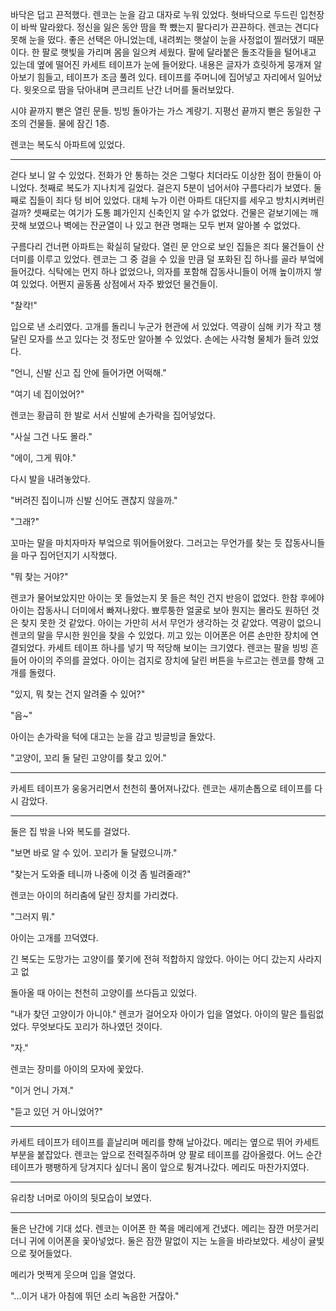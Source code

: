 바닥은 덥고 끈적했다. 렌코는 눈을 감고 대자로 누워 있었다. 혓바닥으로 두드린 입천장이 바싹 말라왔다. 정신을 잃은 동안 땀을 쫙 뺐는지 팔다리가 끈끈하다. 렌코는 견디다 못해 눈을 떴다. 좋은 선택은 아니었는데, 내려쬐는 햇살이 눈을 사정없이 찔러댔기 때문이다. 한 팔로 햇빛을 가리며 몸을 일으켜 세웠다. 팔에 달라붙은 돌조각들을 털어내고 있는데 옆에 떨어진 카세트 테이프가 눈에 들어왔다. 내용은 글자가 흐릿하게 뭉개져 알아보기 힘들고, 테이프가 조금 풀려 있다. 테이프를 주머니에 집어넣고 자리에서 일어났다. 윗옷으로 땀을 닦아내며 콘크리트 난간 너머를 둘러보았다.

시야 끝까지 뻗은 열린 문들. 빙빙 돌아가는 가스 계량기. 지평선 끝까지 뻗은 동일한 구조의 건물들. 물에 잠긴 1층.

렌코는 복도식 아파트에 있었다.

---

걷다 보니 알 수 있었다. 전화가 안 통하는 것은 그렇다 치더라도 이상한 점이 한둘이 아니었다. 첫째로 복도가 지나치게 길었다. 걸은지 5분이 넘어서야 구름다리가 보였다. 둘째로 집들이 죄다 텅 비어 있었다. 대체 누가 이런 아파트 대단지를 세우고 방치시켜버린 걸까? 셋째로는 여기가 도통 폐가인지 신축인지 알 수가 없었다. 건물은 겉보기에는 깨끗해 보였으나 벽에는 잔균열이 나 있고 현관 명패는 모두 번져 알아볼 수 없었다.

구름다리 건너편 아파트는 확실히 달랐다. 열린 문 안으로 보인 집들은 죄다 물건들이 산더미를 이루고 있었다. 렌코는 그 중 걸을 수 있을 만큼 덜 포화된 집 하나를 골라 부엌에 들어갔다. 식탁에는 먼지 하나 없었으나, 의자를 포함해 잡동사니들이 어깨 높이까지 쌓여 있었다. 어쩐지 골동품 상점에서 자주 봤었던 물건들이.

"찰칵!"

입으로 낸 소리였다. 고개를 돌리니 누군가 현관에 서 있었다. 역광이 심해 키가 작고 챙 달린 모자를 쓰고 있다는 것 정도만 알아볼 수 있었다. 손에는 사각형 물체가 들려 있었다.

"언니, 신발 신고 집 안에 들어가면 어떡해."

"여기 네 집이었어?"

렌코는 황급히 한 발로 서서 신발에 손가락을 집어넣었다.

"사실 그건 나도 몰라."

"에이, 그게 뭐야."

다시 발을 내려놓았다.

"버려진 집이니까 신발 신어도 괜찮지 않을까."

"그래?"

꼬마는 말을 마치자마자 부엌으로 뛰어들어왔다. 그러고는 무언가를 찾는 듯 잡동사니들을 마구 집어던지기 시작했다.

"뭐 찾는 거야?"

렌코가 물어보았지만 아이는 못 들었는지 못 들은 척인 건지 반응이 없었다. 한참 후에야 아이는 잡동사니 더미에서 빠져나왔다. 뾰루퉁한 얼굴로 보아 뭔지는 몰라도 원하던 것은 찾지 못한 것 같았다. 아이는 가만히 서서 무언가 생각하는 것 같았다. 역광이 없으니 렌코의 말을 무시한 원인을 찾을 수 있었다. 끼고 있는 이어폰은 어른 손만한 장치에 연결되었다. 카세트 테이프 하나를 넣기 딱 적당해 보이는 크기였다. 렌코는 팔을 빙빙 흔들어 아이의 주의를 끌었다. 아이는 검지로 장치에 달린 버튼을 누르고는 렌코를 향해 고개를 돌렸다.

"있지, 뭐 찾는 건지 알려줄 수 있어?"

"음~"

아이는 손가락을 턱에 대고는 눈을 감고 빙글빙글 돌았다.

"고양이, 꼬리 둘 달린 고양이를 찾고 있어."

---

카세트 테이프가 웅웅거리면서 천천히 풀어져나갔다. 렌코는 새끼손톱으로 테이프를 다시 감았다.

---

둘은 집 밖을 나와 복도를 걸었다.

"보면 바로 알 수 있어. 꼬리가 둘 달렸으니까."

"찾는거 도와줄 테니까 나중에 이것 좀 빌려줄래?"

렌코는 아이의 허리춤에 달린 장치를 가리켰다.

"그러지 뭐."

아이는 고개를 끄덕였다.


긴 복도는 도망가는 고양이를 쫓기에 전혀 적합하지 않았다. 아이는 어디 갔는지 사라지고 없

돌아올 때 아이는 천천히 고양이를 쓰다듬고 있었다.

"내가 찾던 고양이가 아니야." 렌코가 걸어오자 아이가 입을 열었다. 아이의 말은 틀림없었다. 
무엇보다도 꼬리가 하나였던 것이다.

"자."

렌코는 장미를 아이의 모자에 꽃았다.

"이거 언니 가져."

"듣고 있던 거 아니었어?"

---

카세트 테이프가 테이프를 흩날리며 메리를 향해 날아갔다. 메리는 옆으로 뛰어 카세트 부분을 붙잡았다. 렌코는 앞으로 전력질주하며 양 팔로 테이프를 감아올렸다. 어느 순간 테이프가 팽팽하게 당겨지다 싶더니 몸이 앞으로 튕겨나갔다. 메리도 마찬가지였다.

---

유리창 너머로 아이의 뒷모습이 보였다.

---

둘은 난간에 기대 섰다. 렌코는 이어폰 한 쪽을 메리에게 건냈다. 메리는 잠깐 머뭇거리더니 귀에 이어폰을 꽃아넣었다. 둘은 잠깐 말없이 지는 노을을 바라보았다. 세상이 귤빛으로 젖어들었다.

메리가 멋쩍게 웃으며 입을 열었다.

"...이거 내가 아침에 뛰던 소리 녹음한 거잖아."
